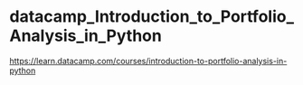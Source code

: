 # datacamp_Introduction_to_Portfolio_Analysis_in_Python

https://learn.datacamp.com/courses/introduction-to-portfolio-analysis-in-python
